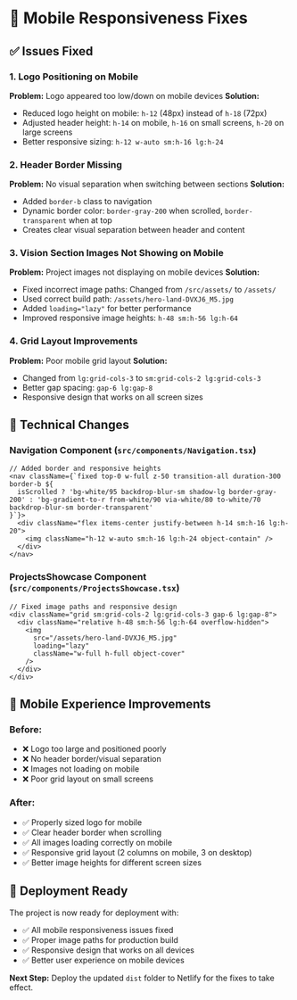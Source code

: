 # 📱 Mobile Responsiveness Fixes

## ✅ Issues Fixed

### 1. **Logo Positioning on Mobile**
**Problem:** Logo appeared too low/down on mobile devices
**Solution:** 
- Reduced logo height on mobile: `h-12` (48px) instead of `h-18` (72px)
- Adjusted header height: `h-14` on mobile, `h-16` on small screens, `h-20` on large screens
- Better responsive sizing: `h-12 w-auto sm:h-16 lg:h-24`

### 2. **Header Border Missing**
**Problem:** No visual separation when switching between sections
**Solution:**
- Added `border-b` class to navigation
- Dynamic border color: `border-gray-200` when scrolled, `border-transparent` when at top
- Creates clear visual separation between header and content

### 3. **Vision Section Images Not Showing on Mobile**
**Problem:** Project images not displaying on mobile devices
**Solution:**
- Fixed incorrect image paths: Changed from `/src/assets/` to `/assets/`
- Used correct build path: `/assets/hero-land-DVXJ6_M5.jpg`
- Added `loading="lazy"` for better performance
- Improved responsive image heights: `h-48 sm:h-56 lg:h-64`

### 4. **Grid Layout Improvements**
**Problem:** Poor mobile grid layout
**Solution:**
- Changed from `lg:grid-cols-3` to `sm:grid-cols-2 lg:grid-cols-3`
- Better gap spacing: `gap-6 lg:gap-8`
- Responsive design that works on all screen sizes

## 🔧 Technical Changes

### Navigation Component (`src/components/Navigation.tsx`)
```tsx
// Added border and responsive heights
<nav className={`fixed top-0 w-full z-50 transition-all duration-300 border-b ${
  isScrolled ? 'bg-white/95 backdrop-blur-sm shadow-lg border-gray-200' : 'bg-gradient-to-r from-white/90 via-white/80 to-white/70 backdrop-blur-sm border-transparent'
}`}>
  <div className="flex items-center justify-between h-14 sm:h-16 lg:h-20">
    <img className="h-12 w-auto sm:h-16 lg:h-24 object-contain" />
  </div>
</nav>
```

### ProjectsShowcase Component (`src/components/ProjectsShowcase.tsx`)
```tsx
// Fixed image paths and responsive design
<div className="grid sm:grid-cols-2 lg:grid-cols-3 gap-6 lg:gap-8">
  <div className="relative h-48 sm:h-56 lg:h-64 overflow-hidden">
    <img 
      src="/assets/hero-land-DVXJ6_M5.jpg" 
      loading="lazy"
      className="w-full h-full object-cover"
    />
  </div>
</div>
```

## 📱 Mobile Experience Improvements

### Before:
- ❌ Logo too large and positioned poorly
- ❌ No header border/visual separation
- ❌ Images not loading on mobile
- ❌ Poor grid layout on small screens

### After:
- ✅ Properly sized logo for mobile
- ✅ Clear header border when scrolling
- ✅ All images loading correctly on mobile
- ✅ Responsive grid layout (2 columns on mobile, 3 on desktop)
- ✅ Better image heights for different screen sizes

## 🚀 Deployment Ready

The project is now ready for deployment with:
- ✅ All mobile responsiveness issues fixed
- ✅ Proper image paths for production build
- ✅ Responsive design that works on all devices
- ✅ Better user experience on mobile devices

**Next Step:** Deploy the updated `dist` folder to Netlify for the fixes to take effect.
